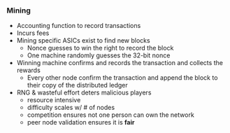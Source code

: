 ### Mining
* Accounting function to record transactions
* Incurs fees
* Mining specific ASICs exist to find new blocks
	* Nonce guesses to win the right to record the block
	* One machine randomly guesses the 32-bit nonce
* Winning machine confirms and records the transaction and collects the rewards
	* Every other node confirm the transaction and append the block to their copy of the distributed ledger
* RNG & wasteful effort deters malicious players
	* resource intensive
	* difficulty scales w/ # of nodes
	* competition ensures not one person can own the network
	* peer node validation ensures it is **fair**